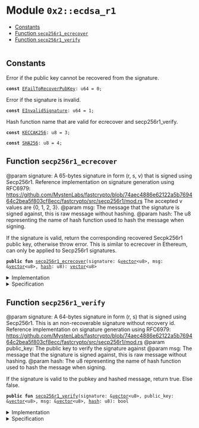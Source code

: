 
<a name="0x2_ecdsa_r1"></a>

# Module `0x2::ecdsa_r1`



-  [Constants](#@Constants_0)
-  [Function `secp256r1_ecrecover`](#0x2_ecdsa_r1_secp256r1_ecrecover)
-  [Function `secp256r1_verify`](#0x2_ecdsa_r1_secp256r1_verify)


<pre><code></code></pre>



<a name="@Constants_0"></a>

## Constants


<a name="0x2_ecdsa_r1_EFailToRecoverPubKey"></a>

Error if the public key cannot be recovered from the signature.


<pre><code><b>const</b> <a href="ecdsa_r1.md#0x2_ecdsa_r1_EFailToRecoverPubKey">EFailToRecoverPubKey</a>: u64 = 0;
</code></pre>



<a name="0x2_ecdsa_r1_EInvalidSignature"></a>

Error if the signature is invalid.


<pre><code><b>const</b> <a href="ecdsa_r1.md#0x2_ecdsa_r1_EInvalidSignature">EInvalidSignature</a>: u64 = 1;
</code></pre>



<a name="0x2_ecdsa_r1_KECCAK256"></a>

Hash function name that are valid for ecrecover and secp256r1_verify.


<pre><code><b>const</b> <a href="ecdsa_r1.md#0x2_ecdsa_r1_KECCAK256">KECCAK256</a>: u8 = 3;
</code></pre>



<a name="0x2_ecdsa_r1_SHA256"></a>



<pre><code><b>const</b> <a href="ecdsa_r1.md#0x2_ecdsa_r1_SHA256">SHA256</a>: u8 = 4;
</code></pre>



<a name="0x2_ecdsa_r1_secp256r1_ecrecover"></a>

## Function `secp256r1_ecrecover`

@param signature: A 65-bytes signature in form (r, s, v) that is signed using
Secp256r1. Reference implementation on signature generation using RFC6979:
https://github.com/MystenLabs/fastcrypto/blob/74aec4886e62122a5b769464c2bea5f803cf8ecc/fastcrypto/src/secp256r1/mod.rs
The accepted v values are {0, 1, 2, 3}.
@param msg: The message that the signature is signed against, this is raw message without hashing.
@param hash: The u8 representing the name of hash function used to hash the message when signing.

If the signature is valid, return the corresponding recovered Secpk256r1 public
key, otherwise throw error. This is similar to ecrecover in Ethereum, can only be
applied to Secp256r1 signatures.


<pre><code><b>public</b> <b>fun</b> <a href="ecdsa_r1.md#0x2_ecdsa_r1_secp256r1_ecrecover">secp256r1_ecrecover</a>(signature: &<a href="">vector</a>&lt;u8&gt;, msg: &<a href="">vector</a>&lt;u8&gt;, <a href="hash.md#0x2_hash">hash</a>: u8): <a href="">vector</a>&lt;u8&gt;
</code></pre>



<details>
<summary>Implementation</summary>


<pre><code><b>public</b> <b>native</b> <b>fun</b> <a href="ecdsa_r1.md#0x2_ecdsa_r1_secp256r1_ecrecover">secp256r1_ecrecover</a>(signature: &<a href="">vector</a>&lt;u8&gt;, msg: &<a href="">vector</a>&lt;u8&gt;, <a href="hash.md#0x2_hash">hash</a>: u8): <a href="">vector</a>&lt;u8&gt;;
</code></pre>



</details>

<details>
<summary>Specification</summary>



<pre><code><b>pragma</b> opaque;
<b>aborts_if</b> [abstract] <b>true</b>;
</code></pre>



</details>

<a name="0x2_ecdsa_r1_secp256r1_verify"></a>

## Function `secp256r1_verify`

@param signature: A 64-bytes signature in form (r, s) that is signed using
Secp256r1. This is an non-recoverable signature without recovery id.
Reference implementation on signature generation using RFC6979:
https://github.com/MystenLabs/fastcrypto/blob/74aec4886e62122a5b769464c2bea5f803cf8ecc/fastcrypto/src/secp256r1/mod.rs
@param public_key: The public key to verify the signature against
@param msg: The message that the signature is signed against, this is raw message without hashing.
@param hash: The u8 representing the name of hash function used to hash the message when signing.

If the signature is valid to the pubkey and hashed message, return true. Else false.


<pre><code><b>public</b> <b>fun</b> <a href="ecdsa_r1.md#0x2_ecdsa_r1_secp256r1_verify">secp256r1_verify</a>(signature: &<a href="">vector</a>&lt;u8&gt;, public_key: &<a href="">vector</a>&lt;u8&gt;, msg: &<a href="">vector</a>&lt;u8&gt;, <a href="hash.md#0x2_hash">hash</a>: u8): bool
</code></pre>



<details>
<summary>Implementation</summary>


<pre><code><b>public</b> <b>native</b> <b>fun</b> <a href="ecdsa_r1.md#0x2_ecdsa_r1_secp256r1_verify">secp256r1_verify</a>(signature: &<a href="">vector</a>&lt;u8&gt;, public_key: &<a href="">vector</a>&lt;u8&gt;, msg: &<a href="">vector</a>&lt;u8&gt;, <a href="hash.md#0x2_hash">hash</a>: u8): bool;
</code></pre>



</details>

<details>
<summary>Specification</summary>



<pre><code><b>pragma</b> opaque;
<b>aborts_if</b> [abstract] <b>true</b>;
</code></pre>



</details>
